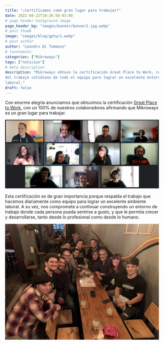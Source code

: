 ```yaml
---
title: "¡Certificamos como gran lugar para trabajar!"
date: 2022-08-22T10:26:58-03:00
# page header background image
page_header_bg: "images/banner/banner2.jpg.webp"
# post thumb
image: "images/blog/gptw/1.webp"
# post author
author: "Leandro Di Tommaso"
# taxonomies
categories: ["Mikroways"]
tags: ["noticias"]
# meta description
description: "Mikroways obtuvo la certificación Great Place to Work, resultado
del trabajo cotidiano de todo el equipo para lograr un excelente entorno
laboral."
draft: false
---
```


Con enorme alegría anunciamos que obtuvimos la certificación [Great Place to
Work](https://certificaciones.greatplacetowork.com.ar/mikroways), con un 100%
de nuestros colaboradores afirmando que Mikroways es un gran lugar para
trabajar.

![Equipo](/images/blog/gptw/4.webp)

Esta certificación es de gran importancia porque respalda el trabajo que hacemos
diariamente como equipo para lograr un excelente ambiente laboral. A su vez, nos
compromete a continuar construyendo un entorno de trabajo donde cada persona
pueda sentirse a gusto, y que le permita crecer y desarrollarse, tanto desde lo
profesional como desde lo humano.

![Equipo](/images/blog/gptw/2.webp)
